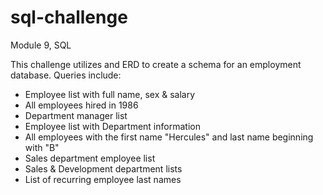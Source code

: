 # sql-challenge
Module 9, SQL

This challenge utilizes and ERD to create a schema for an employment database.
Queries include:
- Employee list with full name, sex & salary
- All employees hired in 1986
- Department manager list
- Employee list with Department information
- All employees with the first name "Hercules" and last name beginning with "B"
- Sales department employee list
- Sales & Development department lists
- List of recurring employee last names
